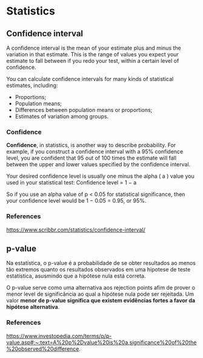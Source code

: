 # Statistics

## Confidence interval

A confidence interval is the mean of your estimate plus and minus the variation in that 
estimate. This is the range of values you expect your estimate to fall between if you 
redo your test, within a certain level of confidence.

You can calculate confidence intervals for many kinds of statistical estimates, 
including:
- Proportions;
- Population means;
- Differences between population means or proportions;
- Estimates of variation among groups.

### Confidence

**Confidence**, in statistics, is another way to describe probability. For example, if you 
construct a confidence interval with a 95% confidence level, you are confident that 95 
out of 100 times the estimate will fall between the upper and lower values specified 
by the confidence interval.

Your desired confidence level is usually one minus the alpha ( a ) value you used in your 
statistical test: 
    Confidence level = 1 − a

So if you use an alpha value of p < 0.05 for statistical significance, then your 
confidence level would be 1 − 0.05 = 0.95, or 95%.

### References

https://www.scribbr.com/statistics/confidence-interval/


## p-value

Na estatística, o p-value é a probabilidade de se obter resultados ao menos tão extremos
quanto os resultados observados em uma hipotese de teste estatística, asusmindo que a 
hipótese nula está correta.

O p-value serve como uma alternativa aos rejection points afim de prover o menor level
de significância ao qual a hipótese nula pode ser rejeitada. Um valor **menor de p-value 
significa que existem evidências fortes a favor da hipótese alternativa**.

### References
https://www.investopedia.com/terms/p/p-value.asp#:~:text=A%20p%2Dvalue%20is%20a,significance%20of%20the%20observed%20difference.


